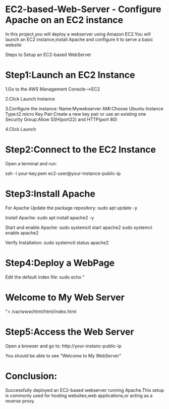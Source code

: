# EC2-based-Web-Server - Configure Apache on an EC2 instance

In this project,you will deploy a webserver using Amazon EC2.You will launch an EC2 instance,install Apache and configure it to serve a basic website

Steps to Setup an EC2-based WebServer

# Step1:Launch an EC2 Instance

1.Go to the AWS Management Console-->EC2

2.Click Launch Instance

3.Configure the instance:
    Name:Mywebserver
    AMI:Choose Ubuntu
    Instance Type:t2.micro
    Key Pair:Create a new key pair or use an existing one
    Security Group:Allow SSH(port22) and HTTP(port 80)
    
4.Click Launch
# Step2:Connect to the EC2 Instance

Open a terminal and run:

ssh -i your-key.pem ec2-user@your-instance-public-ip

# Step3:Install Apache

For Apache
Update the package repository:
sudo apt update -y

Install Apache:
sudo apt install apache2 -y

Start and enable Apache:
sudo systemctl start apache2
sudo systemcl enable apache2

Verify Installation:
sudo systemctl status apache2

# Step4:Deploy a WebPage

Edit the default index file:
sudo echo "<h1>Welcome to My Web Server</h1>"> /var/www/html/html/index.html

# Step5:Access the Web Server

Open a browser and go to:
http://your-instanc-public-ip

You should be able to see "Welcome to My WebServer"

# Conclusion:

Successfully deployed an EC2-based webserver running Apache.This setup is commonly used for hosting websites,web applications,or acting as a reverse proxy.

